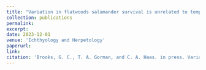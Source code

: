 ```yaml
---
title: "Variation in flatwoods salamander survival is unrelated to temperature and rainfall"
collection: publications
permalink: 
excerpt:
date: 2023-12-01
venue: 'Ichthyology and Herpetology'
paperurl:
link: 
citation: 'Brooks, G. C., T. A. Gorman, and C. A. Haas. in press. Variation in flatwoods salamander survival is unrelated to temperature and rainfall. <i>Ichthyology and Herpetology</i>'
---
```

